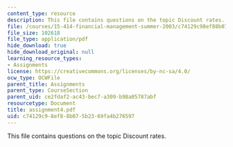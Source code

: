 ```yaml
---
content_type: resource
description: This file contains questions on the topic Discount rates.
file: /courses/15-414-financial-management-summer-2003/c74129c98ef88b075b2369fa4b276597_assignment4.pdf
file_size: 102618
file_type: application/pdf
hide_download: true
hide_download_original: null
learning_resource_types:
- Assignments
license: https://creativecommons.org/licenses/by-nc-sa/4.0/
ocw_type: OCWFile
parent_title: Assignments
parent_type: CourseSection
parent_uid: ce2fdaf2-ac43-bec7-a309-b98a05787abf
resourcetype: Document
title: assignment4.pdf
uid: c74129c9-8ef8-8b07-5b23-69fa4b276597
---
```

This file contains questions on the topic Discount rates.